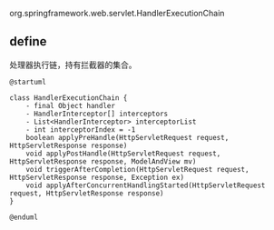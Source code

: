 org.springframework.web.servlet.HandlerExecutionChain


## define
处理器执行链，持有拦截器的集合。

```plantuml
@startuml

class HandlerExecutionChain {
	- final Object handler
	- HandlerInterceptor[] interceptors
	- List<HandlerInterceptor> interceptorList
	- int interceptorIndex = -1
	boolean applyPreHandle(HttpServletRequest request, HttpServletResponse response)
	void applyPostHandle(HttpServletRequest request, HttpServletResponse response, ModelAndView mv)
	void triggerAfterCompletion(HttpServletRequest request, HttpServletResponse response, Exception ex)
	void applyAfterConcurrentHandlingStarted(HttpServletRequest request, HttpServletResponse response)
}

@enduml
```

